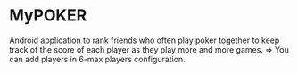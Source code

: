 # MyPOKER
Android application to rank friends who often play poker together to keep track of the score of each player as they play more and more games.
=> You can add players in 6-max players configuration.
